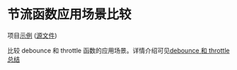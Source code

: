 # 节流函数应用场景比较

项目[示例](https://zhengjunxin.github.io/web-samples/src/debounce_and_throttle/) ([源文件](https://github.com/zhengjunxin/web-samples/blob/master/src/debounce_and_throttle/index.html))

比较 debounce 和 throttle 函数的应用场景。详情介绍可见[debounce 和 throttle 总结](https://zhengjunxin.github.io/2017/03/17/debounce-and-throttle/#more)
